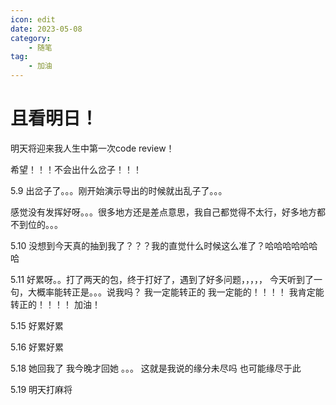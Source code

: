 ```yaml
---
icon: edit
date: 2023-05-08
category:
    - 随笔
tag:
    - 加油
---
```


# 且看明日！

明天将迎来我人生中第一次code review！

希望！！！不会出什么岔子！！！

5.9
出岔子了。。。刚开始演示导出的时候就出乱子了。。。

感觉没有发挥好呀。。。很多地方还是差点意思，我自己都觉得不太行，好多地方都不到位的。。。

5.10
没想到今天真的抽到我了？？？我的直觉什么时候这么准了？哈哈哈哈哈哈哈

5.11
好累呀。。打了两天的包，终于打好了，遇到了好多问题，，，，，
今天听到了一句，大概率能转正是。。。说我吗？
我一定能转正的  我一定能的！！！！   我肯定能转正的！！！！
加油！

5.15
好累好累

5.16
好累好累

5.18
她回我了
我今晚才回她
。。。
这就是我说的缘分未尽吗
也可能缘尽于此

5.19
明天打麻将